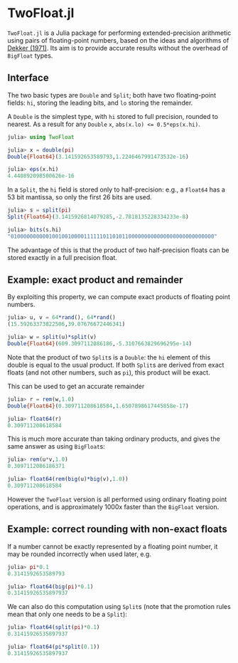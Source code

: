 TwoFloat.jl
===========

`TwoFloat.jl` is a Julia package for performing extended-precision arithmetic using pairs of floating-point numbers, based on the ideas and algorithms of [Dekker (1971)][dekker1971]. Its aim is to provide accurate results without the overhead of `BigFloat` types.

Interface
------------
The two basic types are `Double` and `Split`; both have two floating-point fields: `hi`, storing the leading bits, and `lo` storing the remainder. 

A `Double` is the simplest type, with `hi` stored to full precision, rounded to nearest. As a result for any `Double` `x`, `abs(x.lo) <= 0.5*eps(x.hi)`.

```julia
julia> using TwoFloat

julia> x = double(pi)
Double{Float64}(3.141592653589793,1.2246467991473532e-16)

julia> eps(x.hi)
4.440892098500626e-16
```

In a `Split`, the `hi` field is stored only to half-precision: e.g., a `Float64` has a 53 bit mantissa, so only the first 26 bits are used. 
```julia
julia> s = split(pi)
Split{Float64}(3.1415926814079285,-2.7818135228334233e-8)

julia> bits(s.hi)
"0100000000001001001000011111101101011000000000000000000000000000"
```
The advantage of this is that the product of two half-precision floats can be stored exactly in a full precision float.

Example: exact product and remainder
-------------------------------------
By exploiting this property, we can compute exact products of floating point numbers.

```julia
julia> u, v = 64*rand(), 64*rand()
(15.59263373822506,39.07676672446341)

julia> w = split(u)*split(v)
Double{Float64}(609.3097112086186,-5.3107663829696295e-14)
```
Note that the product of two `Split`s is a `Double`: the `hi` element of this double is equal to the usual product. If both `Split`s are derived from exact floats (and not other numbers, such as `pi`), this product will be exact.

This can be used to get an accurate remainder 
```julia
julia> r = rem(w,1.0)
Double{Float64}(0.309711208618584,1.6507898617445858e-17)

julia> float64(r)
0.309711208618584
```

This is much more accurate than taking ordinary products, and gives the same answer as using `BigFloat`s:
```julia
julia> rem(u*v,1.0)
0.3097112086186371

julia> float64(rem(big(u)*big(v),1.0))
0.309711208618584
```
However the `TwoFloat` version is all performed using ordinary floating point operations, and is approximately 1000x faster than the `BigFloat` version.

Example: correct rounding with non-exact floats
------------------------------------------------
If a number cannot be exactly represented by a floating point number, it may be rounded incorrectly when used later, e.g.
```julia
julia> pi*0.1
0.3141592653589793

julia> float64(big(pi)*0.1)
0.31415926535897937
```
We can also do this computation using `Split`s (note that the promotion rules mean that only one needs to be a `Split`):
```julia
julia> float64(split(pi)*0.1)
0.31415926535897937

julia> float64(pi*split(0.1))
0.31415926535897937
```

[dekker1971]: http://link.springer.com/article/10.1007%2FBF01397083  "T.J. Dekker (1971) 'A floating-point technique for extending the available precision', Numerische Mathematik, Volume 18, Issue 3, pp 224-242"

